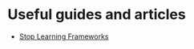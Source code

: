 # Useful guides and articles
* [Stop Learning Frameworks](https://sizovs.net/2018/12/17/stop-learning-frameworks/)